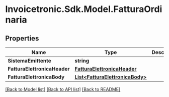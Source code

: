 # Invoicetronic.Sdk.Model.FatturaOrdinaria

## Properties

Name | Type | Description | Notes
------------ | ------------- | ------------- | -------------
**SistemaEmittente** | **string** |  | [optional] 
**FatturaElettronicaHeader** | [**FatturaElettronicaHeader**](FatturaElettronicaHeader.md) |  | [optional] 
**FatturaElettronicaBody** | [**List&lt;FatturaElettronicaBody&gt;**](FatturaElettronicaBody.md) |  | [optional] 

[[Back to Model list]](../../README.md#documentation-for-models) [[Back to API list]](../../README.md#documentation-for-api-endpoints) [[Back to README]](../../README.md)


